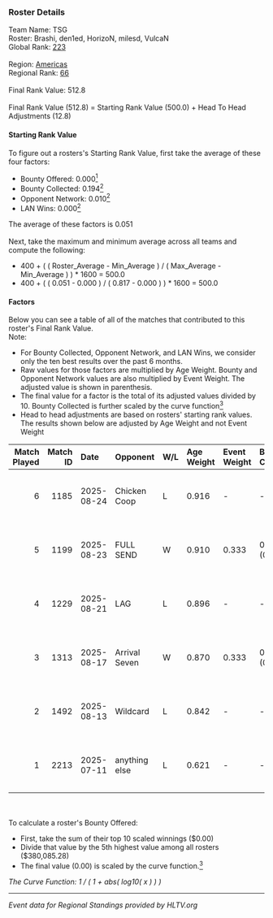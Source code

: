 ### Roster Details<br />
Team Name: TSG<br />
Roster: Brashi, den1ed, HorizoN, milesd, VulcaN<br />
Global Rank: [223](../../standings_global_2025_10_06.md)<br />
<br />
Region: [Americas]( ../../standings_americas_2025_10_06.md)<br />
Regional Rank: [66]( ../../standings_americas_2025_10_06.md)<br />
<br />
Final Rank Value:  512.8<br />
<br />
Final Rank Value (512.8) = Starting Rank Value (500.0) + Head To Head Adjustments (12.8)<br />

#### Starting Rank Value<br />
To figure out a rosters's Starting Rank Value, first take the average of these four factors:<br />
- Bounty Offered: 0.000[<sup>1</sup>](#table2)
- Bounty Collected: 0.194[<sup>2</sup>](#table1)
- Opponent Network: 0.010[<sup>2</sup>](#table1)
- LAN Wins: 0.000[<sup>2</sup>](#table1)

The average of these factors is 0.051<br />
<br />
Next, take the maximum and minimum average across all teams and compute the following:<br />
- 400 + ( ( Roster_Average - Min_Average ) / ( Max_Average - Min_Average ) ) * 1600 = 500.0
- 400 + ( ( 0.051 - 0.000 ) / ( 0.817 - 0.000 ) ) * 1600 = 500.0


#### Factors<br />
Below you can see a table of all of the matches that contributed to this roster's Final Rank Value.<br />
Note:<br />

- For Bounty Collected, Opponent Network, and LAN Wins, we consider only the ten best results over the past 6 months.
- Raw values for those factors are multiplied by Age Weight. Bounty and Opponent Network values are also multiplied by Event Weight. The adjusted value is shown in parenthesis.
- The final value for a factor is the total of its adjusted values divided by 10. Bounty Collected is further scaled by the curve function[<sup>3</sup>](#curveFunction)
- Head to head adjustments are based on rosters' starting rank values. The results shown below are adjusted by Age Weight and not Event Weight
<span id="table1"></span><br />


| Match Played | Match ID | Date       | Opponent      | W/L | Age Weight | Event Weight | Bounty Collected | Opponent Network | LAN Wins  | H2H Adj. | Roster                                  |
| -: | -: | :- | :- | :- | :- | :- | :- | :- | :- | -: | :- |
|            6 |     1185 | 2025-08-24 | Chicken Coop  | L   | 0.916      | -            | -                | -                | -         |    -5.87 | Brashi, den1ed, flacko , milesd, VulcaN |
|            5 |     1199 | 2025-08-23 | FULL SEND     | W   | 0.910      | 0.333        | 0.000 (0.000)    | 0.242 (0.073)    | 0 (0.000) |    16.23 | Brashi, den1ed, HorizoN, milesd, VulcaN |
|            4 |     1229 | 2025-08-21 | LAG           | L   | 0.896      | -            | -                | -                | -         |    -4.82 | Brashi, den1ed, HorizoN, milesd, VulcaN |
|            3 |     1313 | 2025-08-17 | Arrival Seven | W   | 0.870      | 0.333        | 0.002 (0.001)    | 0.098 (0.029)    | 0 (0.000) |    18.24 | Brashi, den1ed, HorizoN, milesd, VulcaN |
|            2 |     1492 | 2025-08-13 | Wildcard      | L   | 0.842      | -            | -                | -                | -         |    -0.57 | Brashi, den1ed, HorizoN, milesd, VulcaN |
|            1 |     2213 | 2025-07-11 | anything else | L   | 0.621      | -            | -                | -                | -         |   -10.46 | Brashi, chante, den1ed, HorizoN, VulcaN |

<br />
<span id="table2"></span><br />
To calculate a roster's Bounty Offered:<br />

- First, take the sum of their top 10 scaled winnings ($0.00)
- Divide that value by the 5th highest value among all rosters ($380,085.28)
- The final value (0.00) is scaled by the curve function.[<sup>3</sup>](#curveFunction)

<span id="curveFunction"></span>_The Curve Function: 1 / ( 1 + abs( log10( x ) ) )_<br />

---
_Event data for Regional Standings provided by HLTV.org_<br />
